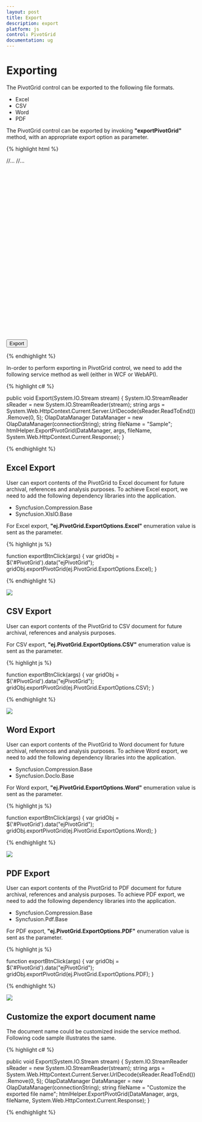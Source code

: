 ```yaml
---
layout: post
title: Export
description: export
platform: js
control: PivotGrid
documentation: ug
---
```


# Exporting

The PivotGrid control can be exported to the following file formats.

* Excel 
* CSV
* Word
* PDF

The PivotGrid control can be exported by invoking **"exportPivotGrid"** method, with an appropriate export option as parameter.

{% highlight html %}

<html>
    //...
    <body>
       //...
       <div id="PivotGrid1" style="min-height: 275px; min-width: 525px; height: 460px; width: 720px"></div>
       <button id="exportBtn">Export</button>
       <script type="text/javascript">
           $(function () {
               $("#PivotGrid1").ejPivotGrid({
                 url: "../wcf/OLAPService.svc"
               });
               $("#ExportBtn").ejButton({
                 click: "exportBtnClick"
               });
           });
           function exportBtnClick(args) {
             var gridObj = $('#PivotGrid1').data("ejPivotGrid");
             //Provide an appropriate export option as parameter.
             gridObj.exportPivotGrid(ej.PivotGrid.ExportOptions.Excel);
           }
                </script>
    </body>
</html>                                            

{% endhighlight %}

In-order to perform exporting in PivotGrid control, we need to add the following service method as well (either in WCF or WebAPI).

{% highlight c# %}

public void Export(System.IO.Stream stream)
{
 System.IO.StreamReader sReader = new System.IO.StreamReader(stream);
 string args = System.Web.HttpContext.Current.Server.UrlDecode(sReader.ReadToEnd())
.Remove(0, 5); 
 OlapDataManager DataManager = new OlapDataManager(connectionString);
 string fileName = "Sample";
 htmlHelper.ExportPivotGrid(DataManager, args, fileName, System.Web.HttpContext.Current.Response);
}

{% endhighlight %}

## Excel Export
User can export contents of the PivotGrid to Excel document for future archival, references and analysis purposes. To achieve Excel export, we need to add the following dependency libraries into the application.

* Syncfusion.Compression.Base
* Syncfusion.XlsIO.Base

For Excel export, **"ej.PivotGrid.ExportOptions.Excel"** enumeration value is sent as the parameter.

{% highlight js %}

function exportBtnClick(args) {
   var gridObj = $('#PivotGrid').data("ejPivotGrid");
   gridObj.exportPivotGrid(ej.PivotGrid.ExportOptions.Excel);
}

{% endhighlight %}  

![](Export_images/excelexport.png)

## CSV Export
User can export contents of the PivotGrid to CSV document for future archival, references and analysis purposes.

For CSV export, **"ej.PivotGrid.ExportOptions.CSV"** enumeration value is sent as the parameter.

{% highlight js %}

function exportBtnClick(args) {
   var gridObj = $('#PivotGrid').data("ejPivotGrid");
   gridObj.exportPivotGrid(ej.PivotGrid.ExportOptions.CSV);
}

{% endhighlight %} 

![](Export_images/csvexport.png)

## Word Export
User can export contents of the PivotGrid to Word document for future archival, references and analysis purposes. To achieve Word export, we need to add the following dependency libraries into the application.

* Syncfusion.Compression.Base
* Syncfusion.DocIo.Base

For Word export, **"ej.PivotGrid.ExportOptions.Word"** enumeration value is sent as the parameter.

{% highlight js %}

function exportBtnClick(args) {
   var gridObj = $('#PivotGrid').data("ejPivotGrid");
   gridObj.exportPivotGrid(ej.PivotGrid.ExportOptions.Word);
}

{% endhighlight %}

![](Export_images/wordexport1.png)

## PDF Export  
User can export contents of the PivotGrid to PDF document for future archival, references and analysis purposes. To achieve PDF export, we need to add the following dependency libraries into the application.

* Syncfusion.Compression.Base
* Syncfusion.Pdf.Base

For PDF export, **"ej.PivotGrid.ExportOptions.PDF"** enumeration value is sent as the parameter.

{% highlight js %}

function exportBtnClick(args) {
   var gridObj = $('#PivotGrid').data("ejPivotGrid");
   gridObj.exportPivotGrid(ej.PivotGrid.ExportOptions.PDF);
}

{% endhighlight %} 

![](Export_images/pdfexport.png)

## Customize the export document name
The document name could be customized inside the service method. Following code sample illustrates the same.

{% highlight c# %}

public void Export(System.IO.Stream stream)
{
 System.IO.StreamReader sReader = new System.IO.StreamReader(stream);
 string args = System.Web.HttpContext.Current.Server.UrlDecode(sReader.ReadToEnd())
.Remove(0, 5); 
 OlapDataManager DataManager = new OlapDataManager(connectionString);
 string fileName = "Customize the exported file name";
 htmlHelper.ExportPivotGrid(DataManager, args, fileName, System.Web.HttpContext.Current.Response);
}

{% endhighlight %}

